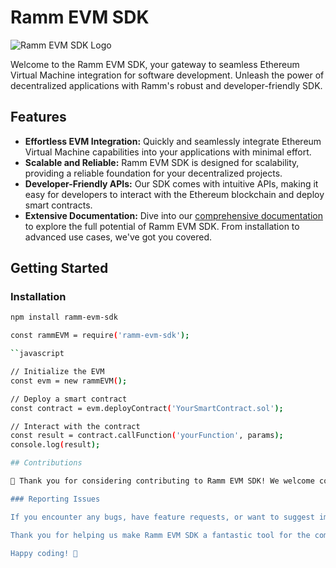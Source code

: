 
# Ramm EVM SDK

![Ramm EVM SDK Logo](https://www.google.com/imgres?imgurl=https%3A%2F%2Fzora.co%2Fapi%2Fthumbnail%2F1%2F0x37fb80ef28008704288087831464058a4a3940ae&tbnid=utKA2XKWwziKpM&vet=12ahUKEwirirHpluWDAxVbqycCHfEpBcUQMygpegUIARC6AQ..i&imgrefurl=https%3A%2F%2Fzora.co%2Fcollect%2Feth%3A0x37fb80ef28008704288087831464058a4a3940ae&docid=J4bIKTvP2zAOUM&w=500&h=500&q=evm%20logo&ved=2ahUKEwirirHpluWDAxVbqycCHfEpBcUQMygpegUIARC6AQ)

Welcome to the Ramm EVM SDK, your gateway to seamless Ethereum Virtual Machine integration for software development. Unleash the power of decentralized applications with Ramm's robust and developer-friendly SDK.

## Features

- **Effortless EVM Integration:** Quickly and seamlessly integrate Ethereum Virtual Machine capabilities into your applications with minimal effort.
- **Scalable and Reliable:** Ramm EVM SDK is designed for scalability, providing a reliable foundation for your decentralized projects.
- **Developer-Friendly APIs:** Our SDK comes with intuitive APIs, making it easy for developers to interact with the Ethereum blockchain and deploy smart contracts.
- **Extensive Documentation:** Dive into our [comprehensive documentation](aldrinlabs.com/) to explore the full potential of Ramm EVM SDK. From installation to advanced use cases, we've got you covered.

## Getting Started

### Installation

```bash
npm install ramm-evm-sdk

const rammEVM = require('ramm-evm-sdk');

``javascript

// Initialize the EVM
const evm = new rammEVM();

// Deploy a smart contract
const contract = evm.deployContract('YourSmartContract.sol');

// Interact with the contract
const result = contract.callFunction('yourFunction', params);
console.log(result);

## Contributions

🚀 Thank you for considering contributing to Ramm EVM SDK! We welcome contributions from the community to make our SDK even better. Here's how you can get involved:

### Reporting Issues

If you encounter any bugs, have feature requests, or want to suggest improvements, raise an issue and submit a pull request

Thank you for helping us make Ramm EVM SDK a fantastic tool for the community!

Happy coding! 🚀

